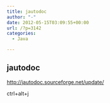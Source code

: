 ```yaml
---
title: jautodoc
author: "-"
date: 2012-05-15T03:09:55+00:00
url: /?p=3142
categories:
  - Java

---
```

## jautodoc
http://jautodoc.sourceforge.net/update/

ctrl+alt+j